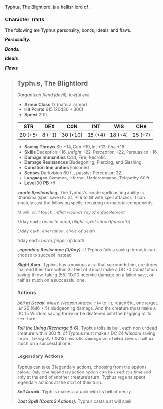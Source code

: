 Typhus, The Blightlord, is a hellish lord of ...

### Character Traits
The following are Typhus personality, bonds, ideals, and flaws.

***Personality.***


***Bonds.***


***Ideals.***


***Flaws.***


> ## Typhus, The Blightlord
>*Gargantuan fiend (devil), lawful evil*
>
> - **Armor Class** 19 (natural armor)
> - **Hit Points** 615 (20d30 + 300)
> - **Speed** 20ft.
>
>|   STR   |   DEX   |   CON    |   INT   |   WIS   |   CHA   |
>|:-------:|:-------:|:--------:|:-------:|:-------:|:-------:|
>| 20 (+5) |  8 (-1) | 30 (+10) | 18 (+4) | 18 (+4) | 25 (+7) |
>
> - **Saving Throws** Str +14, Con +19, Int +13, Cha +16
> - **Skills** Deception +16, *Insight* +22, *Perception* +22, Persuasion +16
> - **Damage Immunities** Cold, Fire, Necrotic
> - **Damage Resistances** Bludegoning, Piercing, and Slashing.
> - **Condition Immunities** Poisoned
> - **Senses** Darkvision 60 ft., passive Perception 32
> - **Languages** Common, Infernal, Undercommon, Telepathy 60 ft.
> - **Level** 30 **PB** +9
>
> ***Innate Spellcasting.*** The Typhus's innate spellcasting ability is Charisma (spell save DC 24, +16 to hit with spell attacks). It can innately cast the following spells, requiring no material components.
>
> At will: *chill touch, inflict wounds ray of enfeeblement*
>
> 3/day each: *animate dead, blight, spirit shroud(necrotic)*
>
> 2/day each: *enervation, circle of death*
>
> 1/day each: *harm, finger of death*
>
> ***Legendary Resistance (3/Day).***
> If Typhus fails a saving throw, it can choose to succeed instead.
>
> ***Blight Aura.***
> Typhus has a noxious aura that surrounds him, creatures that end their turn within 30 feet of it must make a DC 20 Constitution saving throw, taking (55) 10d10 necrotic damage on a failed save, or half as much on a successful one. 
>
>
> ### Actions
> ***Bell of Decay.*** *Melee Weapon Attack:* +14 to hit, reach 5ft., one target. *Hit* 26 (6d6 + 5) bludgeoning damage. And the creature must make a DC 15 Wisdom saving throw or be deafened until the begging of its next turn.
>
> ***Toll the Living (Recharge 5-6).*** Typhus tolls its bell, each non undead creature within 300 ft. of Typhus must make a DC 24 Wisdom saving throw. Taking 65 (10d12) necrotic damage on a failed save or half as much on a successful one.
>
> ### Legendary Actions
> Typhus can take 3 legendary actions, choosing from the options below. Only one legendary action option can be used at a time and only at the end of another creature’s turn. Typhus regains spent legendary actions at the start of their turn.
>
> ***Bell Attack.*** Typhus makes a attack with its bell of decay.
>
> ***Cast Spell (Costs 2 Actions).*** Typhus casts a at will spell.
>